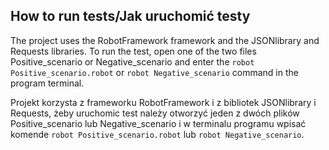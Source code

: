 ## How to run tests/Jak uruchomić testy

The project uses the RobotFramework framework and the JSONlibrary and Requests libraries.
To run the test, open one of the two files Positive_scenario or Negative_scenario and enter the `robot Positive_scenario.robot` or `robot Negative_scenario` command in the program terminal.


Projekt korzysta z frameworku RobotFramework i z bibliotek JSONlibrary i Requests,
żeby uruchomic test należy otworzyć jeden z dwóch plików Positive_scenario lub Negative_scenario i w terminalu programu wpisać komende `robot Positive_scenario.robot` lub  `robot Negative_scenario`.
